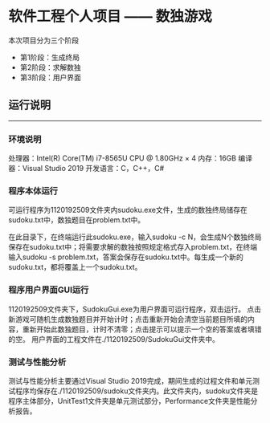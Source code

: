 # 软件工程个人项目 —— 数独游戏
本次项目分为三个阶段
+ 第1阶段：生成终局
+ 第2阶段：求解数独
+ 第3阶段：用户界面

## 运行说明

---
### 环境说明
处理器：Intel(R) Core(TM) i7-8565U CPU @ 1.80GHz × 4
内存：16GB
编译器：Visual Studio 2019
开发语言：C，C++，C#

### 程序本体运行
可运行程序为1120192509文件夹内sudoku.exe文件，生成的数独终局储存在sudoku.txt中，数独题目在problem.txt中。

在此目录下，在终端运行此sudoku.exe，输入sudoku -c N，会生成N个数独终局保存在sudoku.txt中；将需要求解的数独按照规定格式存入problem.txt，在终端输入sudoku -s problem.txt，答案会保存在sudoku.txt中。每生成一个新的sudoku.txt，都将覆盖上一个sudoku.txt。

### 程序用户界面GUI运行
1120192509文件夹下，SudokuGui.exe为用户界面可运行程序，双击运行。
点击新游戏可随机生成数独题目并开始计时；点击重新开始会清空当前题目所填的内容，重新开始此数独题目，计时不清零；点击提示可以提示一个空的答案或者填错的空。
用户界面的工程文件在./1120192509/SudokuGui文件夹中。

### 测试与性能分析
测试与性能分析主要通过Visual Studio 2019完成，期间生成的过程文件和单元测试程序均保存在./1120192509/sudoku文件夹内。此文件夹内，sudoku文件夹是程序主体部分，UnitTest1文件夹是单元测试部分，Performance文件夹是性能分析报告。